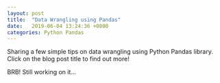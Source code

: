 ```yaml
---
layout: post
title:  "Data Wrangling using Pandas"
date:   2019-06-04 13:24:36 +0800
categories: Python Pandas
---
```

Sharing a few simple tips on data wrangling using Python Pandas library. Click on the blog post title to find out more!

BRB! Still working on it...

